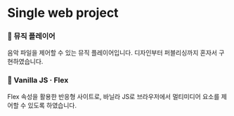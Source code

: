# Single web project


### 📌 뮤직 플레이어

음악 파일을 제어할 수 있는 뮤직 플레이어입니다. 디자인부터 퍼블리싱까지 혼자서 구현하였습니다.


### 📝 Vanilla JS · Flex

Flex 속성을 활용한 반응형 사이트로, 바닐라 JS로 브라우저에서 멀티미디어 요소를 제어할 수 있도록 하였습니다.
